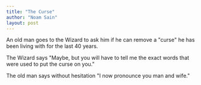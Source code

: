 ```yaml
---
title: "The Curse"
author: "Noam Sain"
layout: post
---
```


An old man goes to the Wizard to ask him if he can remove a "curse" he has been living with for the last 40 years.

The Wizard says "Maybe, but you will have to tell me the exact words that were used to put the curse on you."

The old man says without hesitation "I now pronounce you man and wife."
